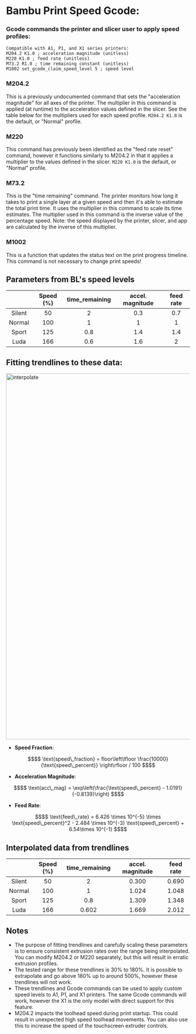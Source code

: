 # Bambu Print Speed Gcode:

### Gcode commands the printer and slicer user to apply speed profiles:
```
Compatible with A1, P1, and X1 series printers:
M204.2 K1.0 ; acceleration magnitude (unitless)
M220 K1.0 ; feed rate (unitless)
M73.2 R1.0 ; time remaining constant (unitless)
M1002 set_gcode_claim_speed_level 5 ; speed level
```
### M204.2
This is a previously undocumented command that sets the "acceleration magnitude" for all axes of the printer. The multiplier in this command is applied (at runtime) to the acceleration values defined in the slicer. See the table below for the multipliers used for each speed profile. `M204.2 K1.0` is the default, or "Normal" profile.

### M220
This command has previously been identified as the "feed rate reset" command, however it functions similarly to M204.2 in that it applies a multiplier to the values defined in the slicer. `M220 K1.0` is the default, or "Normal" profile.

### M73.2
This is the "time remaining" command. The printer monitors how long it takes to print a single layer at a given speed and then it's able to estimate the total print time. It uses the multiplier in this command to scale its time estimates. The multiplier used in this command is the inverse value of the percentage speed. Note: the speed displayed by the printer, slicer, and app are calculated by the inverse of this multiplier. 

### M1002
This is a function that updates the status text on the print progress timeline. This command is not necessary to change print speeds!

## Parameters from BL's speed levels
|        | **Speed (%)** | **time_remaining** | **accel. magnitude** | **feed rate** |
|:------:|:-------------:|:------------------:|:--------------------:|:-------------:|
| Silent |       50      |          2         |          0.3         |      0.7      |
| Normal |      100      |          1         |           1          |       1       |
|  Sport |      125      |         0.8        |          1.4         |      1.4      |
|  Luda  |      166      |         0.6        |          1.6         |       2       |

## Fitting trendlines to these data:
<img width="1000" alt="interpolate" src="https://github.com/jphannifan/x1plus-testing/assets/149451641/df6884e5-860b-4f17-9166-12ae04747be9">

- **Speed Fraction**:
```math
$$ \text{speed\_fraction} = floor\left\lfloor \frac{10000}{\text{speed\_percent}} \right\rfloor / 100 $$
```
- **Acceleration Magnitude**:
```math
$$ \text{acc\_mag} = \exp\left(\frac{\text{speed\_percent} - 1.0191}{-0.8139}\right) $$
```
- **Feed Rate**:
```math
$$ \text{feed\_rate} = 6.426 \times 10^{-5} \times \text{speed\_percent}^2 - 2.484 \times 10^{-3}  \text{speed\_percent} + 6.54\times 10^{-1} $$
```
## Interpolated data from trendlines
|        | **Speed (%)** | **time_remaining** | **accel. magnitude** | **feed rate** |
|:------:|:-------------:|:------------------:|:--------------------:|:-------------:|
| Silent |       50      |          2         |         0.300        | 0.690         |
| Normal |      100      |          1         |         1.024        | 1.048         |
|  Sport |      125      |         0.8        |         1.309        | 1.348         |
|  Luda  |      166      |        0.602       |         1.669        | 2.012         |


## Notes
- The purpose of fitting trendlines and carefully scaling these parameters is to ensure consistent extrusion rates over the range being interpolated. You can modify M204.2 or M220 separately, but this will result in erratic extrusion profiles. 
- The tested range for these trendlines is 30% to 180%. It is possible to extrapolate and go above 180% up to around 500%, however these trendlines will not work. 
- These trendlines and Gcode commands can be used to apply custom speed levels to A1, P1, and X1 printers. The same Gcode commands will work, however the X1 is the only model with direct support for this feature.
- M204.2 impacts the toolhead speed during print startup. This could result in unexpected high speed toolhead movements. You can also use this to increase the speed of the touchscreen extruder controls. 

